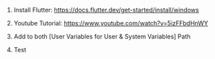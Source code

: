 1) Install Flutter: https://docs.flutter.dev/get-started/install/windows

2) Youtube Tutorial: https://www.youtube.com/watch?v=5izFFbdHnWY 

3) Add to both [User Variables for User & System Variables] Path 

4) Test
